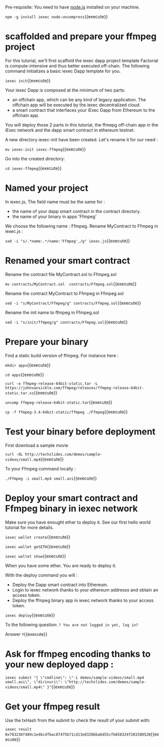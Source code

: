



Pre-requisite: You need to have [node.js](https://nodejs.org/en/) installed on your machine.

`npm -g install iexec node-uncompress`{{execute}}



# scaffolded and prepare your ffmpeg project


 For this tutorial, we'll first scaffold the iexec dapp project template
 Factorial is compute-intensive and thus  better executed off-chain.
 The following command initializes a basic iexec Dapp template for you.

`iexec init`{{execute}}


Your iexec Dapp is composed at the minimum of two parts:

* an offchain app, which can be any kind of legacy application. The offchain app will be executed by the iexec decentralized cloud.
* a smart contract that interfaces your iExec Dapp from Ethereum to the offchain app.


You will deploy those 2 parts in this tutorial, the ffmepg off-chain app in the iExec network and the dapp smart contract in ethereum testnet.


A new directory iexec-init have been created. Let's rename it for our need :

`mv iexec-init iexec-ffmpeg`{{execute}}

Go into the created directory:

`cd iexec-ffmpeg`{{execute}}


# Named your project


In iexec.js, The field name must be the same for  :
  - the name of your dapp smart contract in the contract directory.
  - the name of your binary in apps 'Ffmpeg'
  
  We choose the following name : Ffmpeg. Rename MyContract to Ffmpeg in iexec.js :
  
  `sed -i "s/.*name:.*/name:'Ffmpeg',/g" iexec.js`{{execute}}
  

# Renamed your smart contract

  Rename the contract file MyContract.sol to Ffmpeg.sol
  
  `mv contracts/MyContract.sol  contracts/Ffmpeg.sol`{{execute}}
  
  
  Rename the contract  MyContract to Ffmpeg in Ffmpeg.sol
  
  `sed -i "s/MyContract/Ffmpeg/g" contracts/Ffmpeg.sol`{{execute}}
  
  Rename the init name to ffmpeg in Ffmpeg.sol
  
  `sed -i "s/init/ffmpeg/g" contracts/Ffmpeg.sol`{{execute}}
  
  
# Prepare your binary

Find a static build version of ffmpeg. For instance here :

  `mkdir apps`{{execute}}
  
  
  `cd apps`{{execute}}
  
  
  `curl -o ffmpeg-release-64bit-static.tar -L https://johnvansickle.com/ffmpeg/releases/ffmpeg-release-64bit-static.tar.xz`{{execute}}
  
  
  
  `uncomp ffmpeg-release-64bit-static.tar`{{execute}}
    


  `cp -f ffmpeg-3.4-64bit-static/ffmpeg ./Ffmpeg`{{execute}}
  
  
# Test your binary before deployment

First download a sample movie 


 `curl -OL http://techslides.com/demos/sample-videos/small.mp4`{{execute}}


To your Ffmpeg command locally :

 `./Ffmpeg -i small.mp4 small.avi`{{execute}}


# Deploy your smart contract and Ffmpeg binary in iexec network

Make sure you have enought ether to deploy it. See our first hello world tutorial for more details.

`iexec wallet create`{{execute}}


`iexec wallet getETH`{{execute}}


`iexec wallet show`{{execute}}

When you have some ether. You are ready to deploy it.

With the deploy command you will :
- Deploy the Dapp smart contract into Ethereum.
- Login to iexec network thanks to your ethereum addresss and obtain an access token.
- Deploy the ffmpeg binary app in iexec network thanks to your access token.

`iexec deploy`{{execute}}


To the following question:
`? You are not logged in yet, log in?`

Answer `Y`{{execute}} 


# Ask for ffmpeg encoding thanks to your new deployed dapp :

`iexec submit "{ \"cmdline\": \"-i demos/sample-videos/small.mp4 small.avi\", \"dirinuri\": \"http://techslides.com/demos/sample-videos/small.mp4\" }"`{{execute}}

# Get your ffmpeg result 

Use the txHash from the submit to check the result of your submit with:

`iexec result 0x783236f489c1e4bcdfbac87475b71cd13e83266ba6d55cfb658324f281580528`{{execute}}



